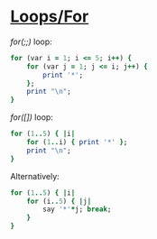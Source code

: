 [1]: http://rosettacode.org/wiki/Loops/For

# [Loops/For][1]

*for(;;)* loop:

```ruby
for (var i = 1; i <= 5; i++) {
    for (var j = 1; j <= i; j++) {
        print '*';
    };
    print "\n";
}
```


*for([])* loop:

```ruby
for (1..5) { |i|
    for (1..i) { print '*' };
    print "\n";
}
```


Alternatively:

```ruby
for (1..5) { |i|
    for (i..5) { |j|
        say '*'*j; break;
    }
}
```